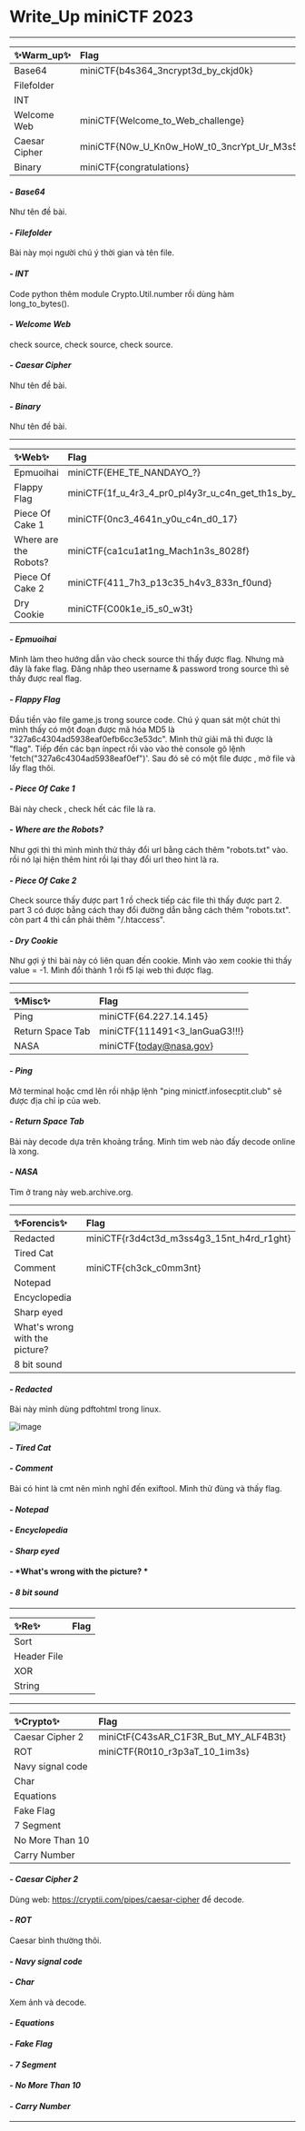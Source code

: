 # Write_Up miniCTF 2023
***
|✨Warm_up✨|Flag|                
|:---|:---|
|Base64 |miniCTF{b4s364_3ncrypt3d_by_ckjd0k}|
|Filefolder||
|INT||
|Welcome Web |miniCTF{Welcome_to_Web_challenge}|
|Caesar Cipher |miniCTF{N0w_U_Kn0w_HoW_t0_3ncrYpt_Ur_M3s54g3}|
|Binary|miniCTF{congratulations}|
#### - *Base64*
  Như tên đề bài.
#### - *Filefolder*
  Bài này mọi người chú ý thời gian và tên file.
#### - *INT*
  Code python thêm module Crypto.Util.number rồi dùng hàm long_to_bytes().
#### - *Welcome Web*
  check source, check source, check source.
#### - *Caesar Cipher*
  Như tên đề bài.
#### - *Binary*
  Như tên đề bài.

  
  
***
|✨Web✨|Flag|              
|:---|:---|
|Epmuoihai |miniCTF{EHE_TE_NANDAYO_?}|
|Flappy Flag |miniCTF{1f_u_4r3_4_pr0_pl4y3r_u_c4n_get_th1s_by_IDOR}|
|Piece Of Cake 1 |miniCTF{0nc3_4641n_y0u_c4n_d0_17}|
|Where are the Robots? |miniCTF{ca1cu1at1ng_Mach1n3s_8028f}|
| Piece Of Cake 2 |miniCTF{411_7h3_p13c35_h4v3_833n_f0und}|
| Dry Cookie |miniCTF{C00k1e_i5_s0_w3t}|

#### - *Epmuoihai*
  Mình làm theo hướng dẫn vào check source thi thấy được flag. Nhưng mà đây là fake flag. Đăng nhâp theo username & password trong source thì sẽ thấy được real flag.
#### - *Flappy Flag*
  Đầu tiền vào file game.js trong source code. Chú ý quan sát một chút thì mình thấy có một đoạn được mã hóa MD5 là "327a6c4304ad5938eaf0efb6cc3e53dc". Mình thử giải mã thì được là "flag". Tiếp đến các bạn ínpect rồi vào vào thẻ console gõ lệnh 'fetch("327a6c4304ad5938eaf0ef")'. Sau đó sẽ có một file được , mở file và lấy flag thôi.
#### - *Piece Of Cake 1*
  Bài này check , check hết các file là ra.
#### - *Where are the Robots?*
  Như gợi thì thì mình mình thử thảy đổi url bằng cách thêm "robots.txt" vào. rồi nó lại hiện thêm hint rồi lại thay đổi url theo hint là ra.
#### - *Piece Of Cake 2*
  Check source thấy được part 1 rồ check tiếp các file thì thấy được part 2. part 3 có được bằng cách thay đổi đường dẫn bằng cách thêm "robots.txt". còn part 4 thì cần phải thêm "/.htaccess".
#### - *Dry Cookie*
  Như gợi ý thì bài này có liên quan đến cookie. Mình vào xem cookie thì thấy value = -1. Mình đổi thành 1 rồi f5 lại web thì được flag.

  
***
|✨Misc✨|Flag|
|:---|:---|
|Ping|miniCTF{64.227.14.145}|
|Return Space Tab |miniCTF{111491<3_lanGuaG3!!!} |
|NASA|miniCTF{today@nasa.gov}|

#### - *Ping*
  Mở terminal hoặc cmd lên rồi nhập lệnh "ping minictf.infosecptit.club" sẽ được địa chỉ ip của web.
#### - *Return Space Tab*
  Bài này decode dựa trên khoảng trắng. Mình tim web nào đấy decode online là xong.
#### - *NASA*
  Tìm ở trang này web.archive.org.

***
|✨Forencis✨|Flag|              
|:---|:---|
|Redacted |miniCTF{r3d4ct3d_m3ss4g3_15nt_h4rd_r1ght}|
|Tired Cat ||
|Comment |miniCTF{ch3ck_c0mm3nt}|
|Notepad ||
|Encyclopedia ||
|Sharp eyed ||
|What's wrong with the picture? ||
|8 bit sound ||
#### - *Redacted*
  Bài này mình dùng pdftohtml trong linux. 
  
  ![image](https://github.com/HoangVietAnh09/miniCTF_2023/assets/111860567/e9ecf0ea-c64d-442c-91e3-c2da6d194ec7)
#### - *Tired Cat*
#### - *Comment*
  Bài có hint là cmt nên mình nghĩ đến exiftool. Mình thử đùng và thấy flag.
#### - *Notepad*
#### - *Encyclopedia*
#### - *Sharp eyed*
#### - *What's wrong with the picture? *
#### - *8 bit sound*



***
|✨Re✨|Flag|              
|:---|:---|
|Sort ||
|Header File ||
|XOR ||
|String ||
***
|✨Crypto✨|Flag|              
|:---|:---|
|Caesar Cipher 2 |miniCtF{C43sAR_C1F3R_But_MY_ALF4B3t}|
|ROT|miniCTF{R0t10_r3p3aT_10_1im3s}|
|Navy signal code ||
|Char ||
|Equations ||
|Fake Flag ||
|7 Segment ||
|No More Than 10 ||
|Carry Number ||

#### - *Caesar Cipher 2*
  Dùng web: https://cryptii.com/pipes/caesar-cipher để decode.
#### - *ROT*
  Caesar bình thường thôi.
#### - *Navy signal code*
#### - *Char*
  Xem ảnh và decode.
#### - *Equations*
#### - *Fake Flag*
#### - *7 Segment*
#### - *No More Than 10*
#### - *Carry Number*


***

